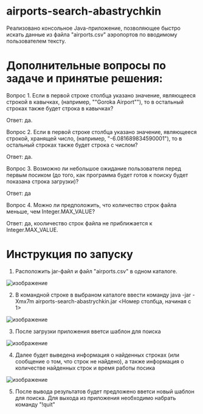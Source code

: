 # airports-search-abastrychkin

Реализовано консольное Java-приложение, позволяющее быстро искать
данные из файла "airports.csv" аэропортов по вводимому пользователем тексту.

# Дополнительные вопросы по задаче и принятые решения:

Вопрос 1. Если в первой строке столбца указано значение, являющееся строкой в кавычках, (например, "\"Goroka Airport\""), то в остальный строках также будет строка в кавычках?

Ответ: да.

Вопрос 2. Если в первой строке столбца указано значение, являющееся строкой, хранящей число, (например, "-6.081689834590001"), то в остальный строках также будет строка с числом?

Ответ: да.

Вопрос 3. Возможно ли небольшое ожидание пользователя перед первым посиком (до того, как программа будет готов к поиску будет показана строка загрузки)?

Ответ: да

Вопрос 4. Можно ли предположить, что количество строк файла меньше, чем Integer.MAX_VALUE?

Ответ: да, кооличество строк файла не приближается к Integer.MAX_VALUE.

# Инструкция по запуску
1. Расположить jar-файл и файл "airports.csv" в одном каталоге. 

![изображение](https://user-images.githubusercontent.com/107584204/183878197-ddd29539-9f3c-4449-8e1f-e8f239838788.png)

2. В командной строке в выбраном каталоге ввести команду
java -jar -Xmx7m airports-search-abastrychkin.jar <Номер столбца, начиная с 1>

![изображение](https://user-images.githubusercontent.com/107584204/183879257-14ec051d-8939-4c89-86aa-168b4790c8b4.png)


3. После загрузки приложения вветси шаблон для поиска

![изображение](https://user-images.githubusercontent.com/107584204/183879435-d5aef8de-215b-488d-9a1a-bce538977381.png)

4. Далее будет выведена информация о найденных строках (или сообщение о том, что строк не найдено), а также информация о количестве найденных строк и время работы посика

![изображение](https://user-images.githubusercontent.com/107584204/183879849-807bca36-4dbd-4b96-986f-e7d1cad25d2c.png)

5. После вывода результатов будет предложено вветси новый шаблон для поиска. Для выхода из приложения необходимо набрать команду "!quit" 



